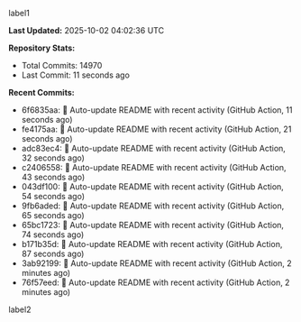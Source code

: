 
label1 
<!-- ACTIVITY_START -->
**Last Updated:** 2025-10-02 04:02:36 UTC

**Repository Stats:**
- Total Commits: 14970
- Last Commit: 11 seconds ago

**Recent Commits:**
- 6f6835aa: 🤖 Auto-update README with recent activity (GitHub Action, 11 seconds ago)
- fe4175aa: 🤖 Auto-update README with recent activity (GitHub Action, 21 seconds ago)
- adc83ec4: 🤖 Auto-update README with recent activity (GitHub Action, 32 seconds ago)
- c2406558: 🤖 Auto-update README with recent activity (GitHub Action, 43 seconds ago)
- 043df100: 🤖 Auto-update README with recent activity (GitHub Action, 54 seconds ago)
- 9fb6aded: 🤖 Auto-update README with recent activity (GitHub Action, 65 seconds ago)
- 65bc1723: 🤖 Auto-update README with recent activity (GitHub Action, 74 seconds ago)
- b171b35d: 🤖 Auto-update README with recent activity (GitHub Action, 87 seconds ago)
- 3ab92199: 🤖 Auto-update README with recent activity (GitHub Action, 2 minutes ago)
- 76f57eed: 🤖 Auto-update README with recent activity (GitHub Action, 2 minutes ago)
<!-- ACTIVITY_END -->

label2
